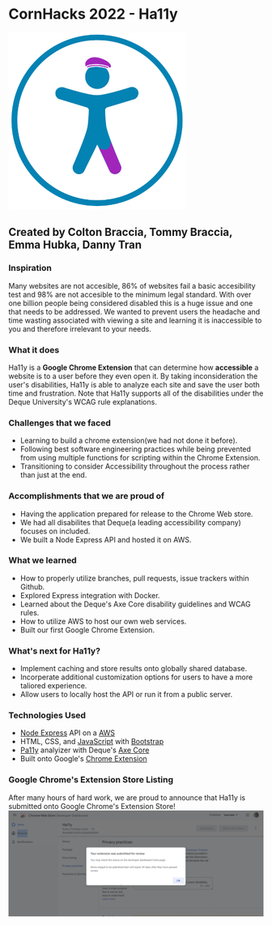 # CornHacks 2022 - Ha11y
<img src="/Ha11y/media/icon.png" alt="Ha11y" width="350"/>

## Created by Colton Braccia, Tommy Braccia, Emma Hubka, Danny Tran

### Inspiration
Many websites are not accesible, 86% of websites fail a basic accesibility test and 98% are not accesible to the minimum legal standard. With over one billion people being considered disabled this is a huge issue and one that needs to be addressed. We wanted to prevent users the headache and time wasting associated with viewing a site and learning it is inaccessible to you and therefore irrelevant to your needs.

### What it does
Ha11y is a **Google Chrome Extension** that can determine how **accessible** a website is to a user before they even open it. By taking inconsideration the user's disabilities, Ha11y is able to analyze each site and save the user both time and frustration. Note that Ha11y supports all of the disabilities under the Deque University's WCAG rule explanations. 
### Challenges that we faced
- Learning to build a chrome extension(we had not done it before).
- Following best software engineering practices while being prevented from using multiple functions for scripting within the Chrome Extension.
- Transitioning to consider Accessibility throughout the process rather than just at the end.
### Accomplishments that we are proud of
- Having the application prepared for release to the Chrome Web store.
- We had all disabilites that Deque(a leading accessibility company) focuses on included.
- We built a Node Express API and hosted it on AWS.
### What we learned 
- How to properly utilize branches, pull requests, issue trackers within Github.
- Explored Express integration with Docker.
- Learned about the Deque's Axe Core disability guidelines and WCAG rules.
- How to utilize AWS to host our own web services.
- Built our first Google Chrome Extension.  
### What's next for Ha11y?
- Implement caching and store results onto globally shared database.
- Incorperate additional customization options for users to have a more taliored experience.
- Allow users to locally host the API or run it from a public server. 
### Technologies Used
- [Node Express](https://expressjs.com/) API on a [AWS](https://aws.amazon.com/)
- HTML, CSS, and [JavaScript](https://www.javascript.com/) with [Bootstrap](https://getbootstrap.com/)
- [Pa11y](https://pa11y.org/) analyizer with Deque's [Axe Core](https://www.deque.com/axe/)
- Built onto Google's [Chrome Extension](https://chrome.google.com/webstore/category/extensions)
### Google Chrome's Extension Store Listing
After many hours of hard work, we are proud to announce that Ha11y is submitted onto Google Chrome's Extension Store! 
![Google Chrome's Extension Store Submission](/Ha11y/media/Confirmation.png)
